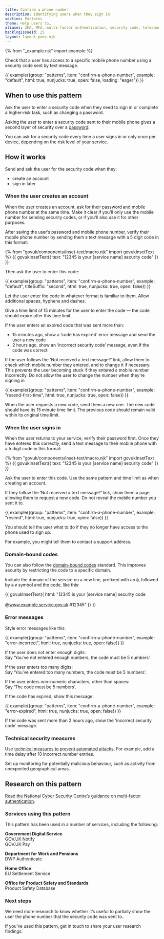 ```yaml
---
title: Confirm a phone number
description: Identifying users when they sign in
section: Patterns
theme: Help users to…
aliases: 2FA, MFA, multi-factor authentication, security code, telephone number, text message, two-factor authentication
backlogIssueId: 25
layout: layout-pane.njk
---
```


{% from "_example.njk" import example %}

Check that a user has access to a specific mobile phone number using a security code sent by text message.

{{ example({group: "patterns", item: "confirm-a-phone-number", example: "default", html: true, nunjucks: true, open: false, loading: "eager"}) }}

## When to use this pattern

Ask the user to enter a security code when they need to sign in or complete a higher-risk task, such as changing a password.

Asking the user to enter a security code sent to their mobile phone gives a second layer of security over a [password](/patterns/passwords/).

You can ask for a security code every time a user signs in or only once per device, depending on the risk level of your service.

## How it works

Send and ask the user for the security code when they:

- create an account
- sign in later

### When the user creates an account

When the user creates an account, ask for their password and mobile phone number at the same time. Make it clear if you'll only use the mobile number for sending security codes, or if you'll also use it for other purposes.

After saving the user’s password and mobile phone number, verify their mobile phone number by sending them a text message with a 5 digit code in this format:

{% from "govuk/components/inset-text/macro.njk" import govukInsetText %}
{{ govukInsetText({
  text: "12345 is your [service name] security code"
}) }}

Then ask the user to enter this code:

{{ example({group: "patterns", item: "confirm-a-phone-number", example: "default", titleSuffix: "second", html: true, nunjucks: true, open: false}) }}

Let the user enter the code in whatever format is familiar to them. Allow additional spaces, hyphens and dashes.

Give a time limit of 15 minutes for the user to enter the code — the code should expire after this time limit.

If the user enters an expired code that was sent more than:

- 15 minutes ago, show a ‘code has expired’ error message and send the user a new code
- 2 hours ago, show an ‘incorrect security code’ message, even if the code was correct

If the user follows the ‘Not received a text message?’ link, allow them to check which mobile number they entered, and to change it if necessary. This prevents the user becoming stuck if they entered a mobile number incorrectly. Do not allow the user to change the number when they're signing in.

{{ example({group: "patterns", item: "confirm-a-phone-number", example: "resend-first-time", html: true, nunjucks: true, open: false}) }}

When the user requests a new code, send them a new one. The new code should have its 15 minute time limit. The previous code should remain valid within its original time limit.

### When the user signs in

When the user returns to your service, verify their password first. Once they have entered this correctly, send a text message to their mobile phone with a 5 digit code in this format:

{% from "govuk/components/inset-text/macro.njk" import govukInsetText %}
{{ govukInsetText({
  text: "12345 is your [service name] security code"
}) }}

Ask the user to enter this code. Use the same pattern and time limit as when creating an account.

If they follow the ‘Not received a text message?’ link, show them a page allowing them to request a new code. Do not reveal the mobile number you sent it to.

{{ example({group: "patterns", item: "confirm-a-phone-number", example: "resend", html: true, nunjucks: true, open: false}) }}

You should tell the user what to do if they no longer have access to the phone used to sign up.

For example, you might tell them to contact a support address.

### Domain-bound codes

You can also follow the [domain-bound codes](https://developer.apple.com/news/?id=z0i801mg) standard. This improves security by restricting the code to a specific domain.

Include the domain of the service on a new line, prefixed with an `@`, followed by a `#` symbol and the code, like this:

{{ govukInsetText({
html: "12345 is your [service name] security code<br><br>@www.example.service.gov.uk #12345"
}) }}

### Error messages

Style error messages like this:

{{ example({group: "patterns", item: "confirm-a-phone-number", example: "error-incorrect", html: true, nunjucks: true, open: false}) }}

If the user does not enter enough digits:
<br>Say ‘You've not entered enough numbers, the code must be 5 numbers’.

If the user enters too many digits:
<br>Say ‘You’ve entered too many numbers, the code must be 5 numbers’.

If the user enters non-numeric characters, other than spaces:
<br>Say ‘The code must be 5 numbers’.

If the code has expired, show this message:

{{ example({group: "patterns", item: "confirm-a-phone-number", example: "error-expired", html: true, nunjucks: true, open: false}) }}

If the code was sent more than 2 hours ago, show the 'incorrect security code' message.
### Technical security measures

Use [technical measures to prevent automated attacks](https://www.ncsc.gov.uk/collection/passwords/updating-your-approach#tip2-password-collection). For example, add a time delay after 10 incorrect number entries.

Set up monitoring for potentially malicious behaviour, such as activity from unexpected geographical areas.

## Research on this pattern

[Read the National Cyber Security Centre’s guidance on multi-factor authentication](https://www.ncsc.gov.uk/guidance/multi-factor-authentication-online-services).

### Services using this pattern

This pattern has been used in a number of services, including the following:

**Government Digital Service**<br>
GOV.UK Notify<br>
GOV.UK Pay

**Department for Work and Pensions**<br>
DWP Authenticate

**Home Office**<br>
EU Settlement Service

**Office for Product Safety and Standards**<br>
Product Safety Database

### Next steps

We need more research to know whether it’s useful to partially show the user the phone number that the security code was sent to.

If you’ve used this pattern, get in touch to share your user research findings.
